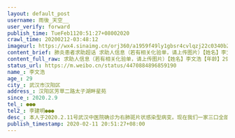 ```yaml
---
layout: default_post
username: 雨後_天空__
user_verify: forward
publish_time: TueFeb1120:51:27+08002020
crawl_time: 20200212-03:48:12
imageurl: https://wx4.sinaimg.cn/orj360/a1959f49ly1gbsr4cvlqzj22c0340b2a.jpg
content_brief: 肺炎患者求助超话 求助人信息（若有相关化验单，请上传图片）【姓名】李文浩【年龄】29【所在城市】武汉市汉阳区【所在小区、社区】汉阳区芳草二路太子湖畔星苑【患病时间】2020.2.9【联系方式】●●●【其他紧急联系人】李建明 ●●●【病情描述】 本人于2020.2.11号武汉中医院 ...全文
content_full_raw: 求助人信息（若有相关化验单，请上传图片）【姓名】李文浩【年龄】29【所在城市】武汉市汉阳区【所在小区、社区】汉阳区芳草二路太子湖畔星苑【患病时间】2020.2.9【联系方式】●●●【其他紧急联系人】李建明●●●【病情描述】本人于2020.2.11号武汉中医院确诊为右肺斑片状感染型病变。现在我们一家三口全部感染，我爸从2月3号确诊为肺部感染，期间一直高烧不断。我妈从1月31号开始咳嗽一直没好，本身也有高血糖的基础病，晚上一直咳嗽根本睡不着。2.11我带着我妈一起去武汉中医院做了血常规和ct现在我两都显示肺部感染医生建议我们联系社区隔离治疗，但是现在要我们先做核酸检测，社区给我们上报说是要排队排很久，最好自己找医院做，我们去了上次给我爸做核酸的协和西院现在不做了，说是需要病毒性肺炎才让做，打了几个医院电话都不能做核酸，现在不知道该怎么办了，我家没有车太远的地方也去不了。求求大家帮帮我们家，我妈又高血糖这个病不能拖的，哪位网友消息灵通的麻烦告知一下哪里可以做核酸。联系方式：李文浩●●●
status_url: https://m.weibo.cn/status/4470884896859190
name_: 李文浩
age_: 29
city_: 武汉市汉阳区
address_: 汉阳区芳草二路太子湖畔星苑
since_: 2020.2.9
tel_: ●●●
tel2_: 李建明●●●
desc_: 本人于2020.2.11号武汉中医院确诊为右肺斑片状感染型病变。现在我们一家三口全部感染，我爸从2月3号确诊为肺部感染，期间一直高烧不断。我妈从1月31号开始咳嗽一直没好，本身也有高血糖的基础病，晚上一直咳嗽根本睡不着。2.11我带着我妈一起去武汉中医院做了血常规和ct现在我两都显示肺部感染医生建议我们联系社区隔离治疗，但是现在要我们先做核酸检测，社区给我们上报说是要排队排很久，最好自己找医院做，我们去了上次给我爸做核酸的协和西院现在不做了，说是需要病毒性肺炎才让做，打了几个医院电话都不能做核酸，现在不知道该怎么办了，我家没有车太远的地方也去不了。求求大家帮帮我们家，我妈又高血糖这个病不能拖的，哪位网友消息灵通的麻烦告知一下哪里可以做核酸。联系方式李文浩●●●
publish_timestamp: 2020-02-11 20:51:27+08:00
---
```


